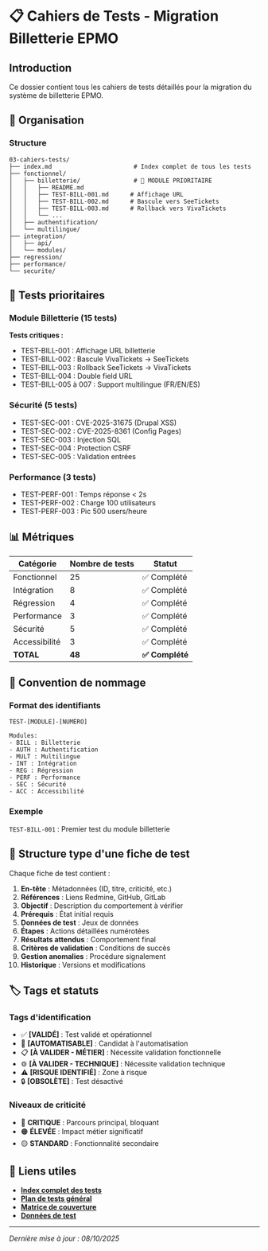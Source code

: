 # 📋 Cahiers de Tests - Migration Billetterie EPMO

## Introduction

Ce dossier contient tous les cahiers de tests détaillés pour la migration du système de billetterie EPMO.

## 📁 Organisation

### Structure

```
03-cahiers-tests/
├── index.md                       # Index complet de tous les tests
├── fonctionnel/
│   ├── billetterie/               # 🎯 MODULE PRIORITAIRE
│   │   ├── README.md
│   │   ├── TEST-BILL-001.md      # Affichage URL
│   │   ├── TEST-BILL-002.md      # Bascule vers SeeTickets
│   │   ├── TEST-BILL-003.md      # Rollback vers VivaTickets
│   │   └── ...
│   ├── authentification/
│   └── multilingue/
├── integration/
│   ├── api/
│   └── modules/
├── regression/
├── performance/
└── securite/
```

## 🎯 Tests prioritaires

### Module Billetterie (15 tests)

**Tests critiques :**
- TEST-BILL-001 : Affichage URL billetterie
- TEST-BILL-002 : Bascule VivaTickets → SeeTickets
- TEST-BILL-003 : Rollback SeeTickets → VivaTickets
- TEST-BILL-004 : Double field URL
- TEST-BILL-005 à 007 : Support multilingue (FR/EN/ES)

### Sécurité (5 tests)

- TEST-SEC-001 : CVE-2025-31675 (Drupal XSS)
- TEST-SEC-002 : CVE-2025-8361 (Config Pages)
- TEST-SEC-003 : Injection SQL
- TEST-SEC-004 : Protection CSRF
- TEST-SEC-005 : Validation entrées

### Performance (3 tests)

- TEST-PERF-001 : Temps réponse < 2s
- TEST-PERF-002 : Charge 100 utilisateurs
- TEST-PERF-003 : Pic 500 users/heure

## 📊 Métriques

| Catégorie | Nombre de tests | Statut |
|-----------|----------------|--------|
| Fonctionnel | 25 | ✅ Complété |
| Intégration | 8 | ✅ Complété |
| Régression | 4 | ✅ Complété |
| Performance | 3 | ✅ Complété |
| Sécurité | 5 | ✅ Complété |
| Accessibilité | 3 | ✅ Complété |
| **TOTAL** | **48** | **✅ Complété** |

## 🔖 Convention de nommage

### Format des identifiants

```
TEST-[MODULE]-[NUMÉRO]

Modules:
- BILL : Billetterie
- AUTH : Authentification
- MULT : Multilingue
- INT : Intégration
- REG : Régression
- PERF : Performance
- SEC : Sécurité
- ACC : Accessibilité
```

### Exemple

`TEST-BILL-001` : Premier test du module billetterie

## 📝 Structure type d'une fiche de test

Chaque fiche de test contient :

1. **En-tête** : Métadonnées (ID, titre, criticité, etc.)
2. **Références** : Liens Redmine, GitHub, GitLab
3. **Objectif** : Description du comportement à vérifier
4. **Prérequis** : État initial requis
5. **Données de test** : Jeux de données
6. **Étapes** : Actions détaillées numérotées
7. **Résultats attendus** : Comportement final
8. **Critères de validation** : Conditions de succès
9. **Gestion anomalies** : Procédure signalement
10. **Historique** : Versions et modifications

## 🏷️ Tags et statuts

### Tags d'identification

- ✅ **[VALIDÉ]** : Test validé et opérationnel
- 🔄 **[AUTOMATISABLE]** : Candidat à l'automatisation
- 📋 **[À VALIDER - MÉTIER]** : Nécessite validation fonctionnelle
- ⚙️ **[À VALIDER - TECHNIQUE]** : Nécessite validation technique
- ⚠️ **[RISQUE IDENTIFIÉ]** : Zone à risque
- 🔒 **[OBSOLÈTE]** : Test désactivé

### Niveaux de criticité

- 🔴 **CRITIQUE** : Parcours principal, bloquant
- 🟠 **ÉLEVÉE** : Impact métier significatif
- 🟡 **STANDARD** : Fonctionnalité secondaire

## 🔗 Liens utiles

- **[Index complet des tests](./index.md)**
- **[Plan de tests général](../02-plan-tests/plan-tests-general.md)**
- **[Matrice de couverture](../02-plan-tests/matrices/matrice-couverture.md)**
- **[Données de test](../04-donnees-test/)**

---

*Dernière mise à jour : 08/10/2025*